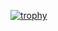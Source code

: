 [![trophy](https://github-profile-trophy.vercel.app/?username=Dhakshan-Rajkumar)](https://github.com/Dhakshan-Rajkumar/github-profile-trophy)
